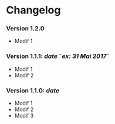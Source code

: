 # Changelog
### Version 1.2.0

* Modif 1

### Version 1.1.1: **_date_** ˜_ex: 31 Mai 2017_˜

* Modif 1
* Modif 2

### Version 1.1.0: **_date_**

* Modif 1
* Modif 2
* Modif 3
